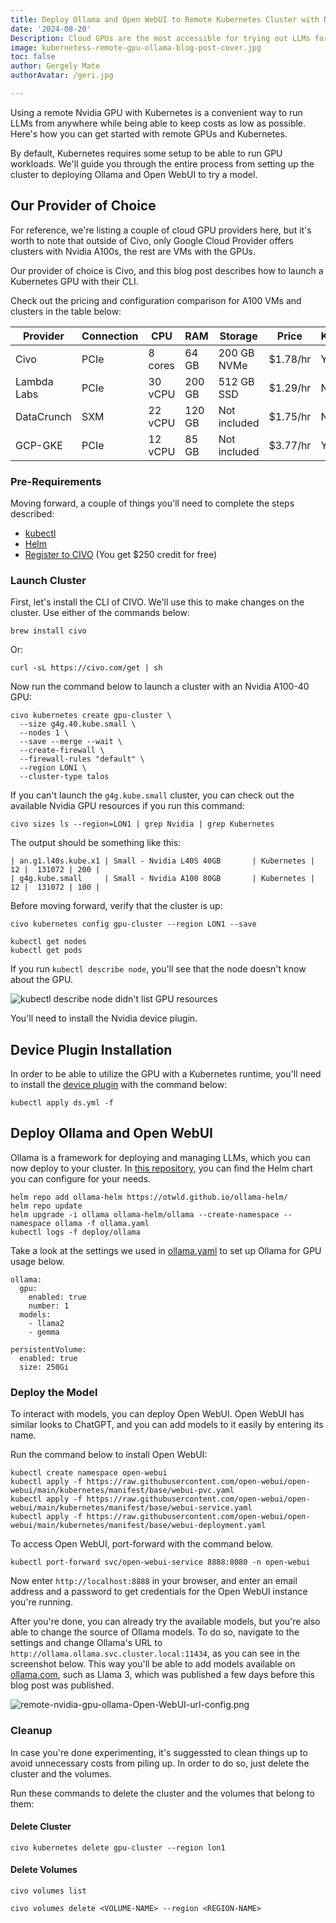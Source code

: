 ```yaml
---
title: Deploy Ollama and Open WebUI to Remote Kubernetes Cluster with Nvidia GPU
date: '2024-08-20'
Description: Cloud GPUs are the most accessible for trying out LLMs for your specific use case. Here's how you can set up a cluster for usage with a GPU.
image: kubernetess-remote-gpu-ollama-blog-post-cover.jpg
toc: false
author: Gergely Mate
authorAvatar: /geri.jpg

---
```


Using a remote Nvidia GPU with Kubernetes is a convenient way to run LLMs from anywhere while being able to keep costs as low as possible. Here's how you can get started with remote GPUs and Kubernetes.

By default, Kubernetes requires some setup to be able to run GPU workloads. We'll guide you through the entire process from setting up the cluster to deploying Ollama and Open WebUI to try a model.

## Our Provider of Choice

For reference, we're listing a couple of cloud GPU providers here, but it's worth to note that outside of Civo, only Google Cloud Provider offers clusters with Nvidia A100s, the rest are VMs with the GPUs.

Our provider of choice is Civo, and this blog post describes how to launch a Kubernetes GPU with their CLI.

Check out the pricing and configuration comparison for A100 VMs and clusters in the table below:

| Provider    | Connection | CPU     | RAM    | Storage      | Price    | Kubernetes |
| ----------- | ---------- | ------- | ------ | ------------ | -------- | ---------- |
| Civo        | PCIe       | 8 cores | 64 GB  | 200 GB NVMe  | $1.78/hr | Yes       |
| Lambda Labs | PCIe       | 30 vCPU | 200 GB | 512 GB SSD   | $1.29/hr | No       |
| DataCrunch  | SXM        | 22 vCPU | 120 GB | Not included | $1.75/hr | No       |
| GCP-GKE  | PCIe        | 12 vCPU | 85 GB | Not included | $3.77/hr | Yes       |

### Pre-Requirements

Moving forward, a couple of things you'll need to complete the steps described:
- [kubectl](https://kubernetes.io/docs/reference/kubectl/)
- [Helm](https://helm.sh/docs/intro/install/)
- [Register to CIVO](https://www.civo.com/) (You get $250 credit for free)

### Launch Cluster

First, let's install the CLI of CIVO. We'll use this to make changes on the cluster. Use either of the commands below:

```
brew install civo
```

Or:

```
curl -sL https://civo.com/get | sh
```

Now run the command below to launch a cluster with an Nvidia A100-40 GPU:

```
civo kubernetes create gpu-cluster \
  --size g4g.40.kube.small \
  --nodes 1 \
  --save --merge --wait \
  --create-firewall \
  --firewall-rules "default" \
  --region LON1 \
  --cluster-type talos
```

If you can't launch the `g4g.kube.small` cluster, you can check out the available Nvidia GPU resources if you run this command:

```
civo sizes ls --region=LON1 | grep Nvidia | grep Kubernetes
```

The output should be something like this:

```
| an.g1.l40s.kube.x1 | Small - Nvidia L40S 40GB       | Kubernetes |  12 |  131072 | 200 |
| g4g.kube.small     | Small - Nvidia A100 80GB       | Kubernetes |  12 |  131072 | 100 |
```

Before moving forward, verify that the cluster is up:

```
civo kubernetes config gpu-cluster --region LON1 --save

kubectl get nodes
kubectl get pods
```

If you run `kubectl describe node`, you'll see that the node doesn't know about the GPU.

![kubectl describe node didn't list GPU resources](/kubernetes-resources-no-gpu-listed.png)

You'll need to install the Nvidia device plugin.

## Device Plugin Installation
In order to be able to utilize the GPU with a Kubernetes runtime, you'll need to install the [device plugin](/blog/ds.yml) with the command below:

```
kubectl apply ds.yml -f
```

## Deploy Ollama and Open WebUI

Ollama is a framework for deploying and managing LLMs, which you can now deploy to your cluster. In [this repository](https://github.com/otwld/ollama-helm), you can find the Helm chart you can configure for your needs.

```
helm repo add ollama-helm https://otwld.github.io/ollama-helm/
helm repo update
helm upgrade -i ollama ollama-helm/ollama --create-namespace --namespace ollama -f ollama.yaml
kubectl logs -f deploy/ollama
```

Take a look at the settings we used in [ollama.yaml](/blog/ollama.yaml) to set up Ollama for GPU usage below.

```
ollama:
  gpu:
    enabled: true
    number: 1
  models: 
    - llama2
    - gemma

persistentVolume:
  enabled: true
  size: 250Gi
```

### Deploy the Model

To interact with models, you can deploy Open WebUI. Open WebUI has similar looks to ChatGPT, and you can add models to it easily by entering its name.

Run the command below to install Open WebUI:

```
kubectl create namespace open-webui
kubectl apply -f https://raw.githubusercontent.com/open-webui/open-webui/main/kubernetes/manifest/base/webui-pvc.yaml
kubectl apply -f https://raw.githubusercontent.com/open-webui/open-webui/main/kubernetes/manifest/base/webui-service.yaml
kubectl apply -f https://raw.githubusercontent.com/open-webui/open-webui/main/kubernetes/manifest/base/webui-deployment.yaml   
```

To access Open WebUI, port-forward with the command below.

```
kubectl port-forward svc/open-webui-service 8888:8080 -n open-webui
```

Now enter `http://localhost:8888` in your browser, and enter an email address and a password to get credentials for the Open WebUI instance you're running.

After you're done, you can already try the available models, but you're also able to change the source of Ollama models. To do so, navigate to the settings and change Ollama's URL to `http://ollama.ollama.svc.cluster.local:11434`, as you can see in the screenshot below. This way you'll be able to add models available on [ollama.com](https://ollama.com/), such as Llama 3, which was published a few days before this blog post was published.

![remote-nvidia-gpu-ollama-Open-WebUI-url-config.png](/remote-nvidia-gpu-ollama-Open-WebUI-url-config.png)

### Cleanup

In case you're done experimenting, it's suggessted to clean things up to avoid unnecessary costs from piling up. In order to do so, just delete the cluster and the volumes.

Run these commands to delete the cluster and the volumes that belong to them:

#### Delete Cluster

```
civo kubernetes delete gpu-cluster --region lon1
```

#### Delete Volumes

```
civo volumes list

civo volumes delete <VOLUME-NAME> --region <REGION-NAME>
```


